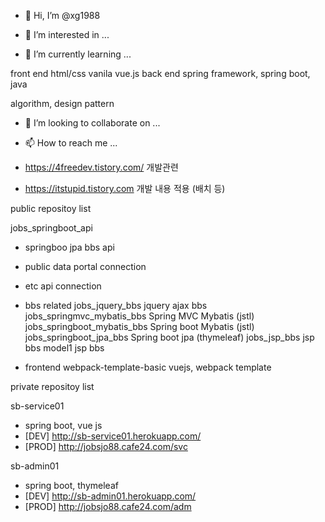 - 👋 Hi, I’m @xg1988


- 👀 I’m interested in ...


- 🌱 I’m currently learning ...

front end html/css vanila vue.js 
back end spring framework, spring boot, java

algorithm, design pattern


- 💞️ I’m looking to collaborate on ...


- 📫 How to reach me ...
- https://4freedev.tistory.com/ 개발관련 
- https://itstupid.tistory.com 개발 내용 적용 (배치 등)

<!---
xg1988/xg1988 is a ✨ special ✨ repository because its `README.md` (this file) appears on your GitHub profile.
You can click the Preview link to take a look at your changes.
--->


public repositoy list

jobs_springboot_api
 - springboo jpa bbs api
 - public data portal connection
 - etc api connection 

- bbs related
jobs_jquery_bbs jquery ajax bbs
jobs_springmvc_mybatis_bbs  Spring MVC Mybatis	(jstl)
jobs_springboot_mybatis_bbs Spring boot Mybatis (jstl)
jobs_springboot_jpa_bbs Spring boot jpa (thymeleaf)
jobs_jsp_bbs jsp bbs model1 jsp bbs

- frontend
webpack-template-basic vuejs, webpack template

private repositoy list

sb-service01
- spring boot, vue js
- [DEV] http://sb-service01.herokuapp.com/
- [PROD] http://jobsjo88.cafe24.com/svc

sb-admin01
- spring boot, thymeleaf
- [DEV] http://sb-admin01.herokuapp.com/
- [PROD] http://jobsjo88.cafe24.com/adm
